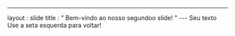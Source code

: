 ---
 layout : slide 
title : " Bem-vindo ao nosso segundoo slide! " 
--- Seu texto Use a seta esquerda para voltar!